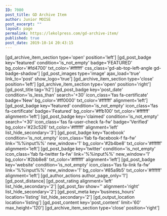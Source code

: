 ```yaml
---
ID: 7080
post_title: GD Archive Item
author: Junior MOISE
post_excerpt: ""
layout: page
permalink: https://lekolpress.com/gd-archive-item/
published: true
post_date: 2019-10-14 20:43:15
---
```

[gd_archive_item_section type='open' position='left']
[gd_post_badge key='featured' condition='is_not_empty' badge='FEATURED' bg_color='#fd4700' txt_color='#ffffff' css_class='gd-ab-top-left-angle gd-badge-shadow']
[gd_post_images type='image' ajax_load='true' link_to='post' show_logo='true']
[gd_archive_item_section type='close' position='left']
[gd_archive_item_section type='open' position='right']
[gd_post_title tag='h2']
[gd_post_badge key='post_date' condition='is_less_than' search='+30' icon_class='fas fa-certificate' badge='New' bg_color='#ff0000' txt_color='#ffffff' alignment='left']
[gd_post_badge key='featured' condition='is_not_empty' icon_class='fas fa-certificate' badge='Featured' bg_color='#ffb100' txt_color='#ffffff' alignment='left']
[gd_post_badge key='claimed' condition='is_not_empty' search='+30' icon_class='fas fa-user-check fa-fw' badge='Verified' bg_color='#23c526' txt_color='#ffffff' alignment='left' list_hide_secondary='3']
[gd_post_badge key='facebook' condition='is_not_empty' icon_class='fab fa-facebook-f fa-fw' link='%%input%%' new_window='1' bg_color='#2b4be8' txt_color='#ffffff' alignment='left']
[gd_post_badge key='twitter' condition='is_not_empty' icon_class='fab fa-twitter fa-fw' link='%%input%%' new_window='1' bg_color='#2bb8e8' txt_color='#ffffff' alignment='left']
[gd_post_badge key='website' condition='is_not_empty' icon_class='fas fa-link fa-fw' link='%%input%%' new_window='1' bg_color='#85a9b5' txt_color='#ffffff' alignment='left']
[gd_author_actions author_page_only='1']
[gd_post_distance]
[gd_post_rating alignment='left' list_hide_secondary='2']
[gd_post_fav show='' alignment='right' list_hide_secondary='2']
[gd_post_meta key='business_hours' location='listing' list_hide_secondary='2']
[gd_output_location location='listing']
[gd_post_content key='post_content' limit='60' max_height='120']
[gd_archive_item_section type='close' position='right']
